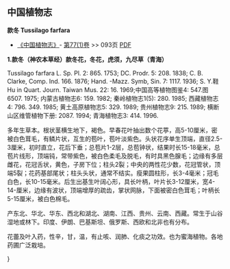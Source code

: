 
## 中国植物志

**款冬 Tussilago farfara**

* [《中国植物志》](http://www.iplant.cn/frps)- [第77(1)卷](http://www.iplant.cn/frps/vol/77(1)) >> 093页 [PDF](http://www.iplant.cn/frps/pdf/77(1)/093.PDF)

**1.款冬（神农本草经）款冬花，冬花，虎须，九尽草（青海）**

Tussilago farfara L. Sp. Pl. 2: 865. 1753; DC. Prodr. 5: 208. 1838; C. B. Clarke, Comp. Ind. 166. 1876; Hand. -Mazz. Symb, Sin. 7: 1117. 1936; S. Y.鞋Hu in Quart. Journ. Taiwan Mus. 22: 16. 1969;中国高等植物图鉴4: 547.图6507. 1975; 内蒙古植物志6: 159. 1982; 秦岭植物志1(5): 280. 1985; 西藏植物志4: 796. 349. 1985; 黄土高原植物志5: 329. 1989; 贵州植物志9: 215. 1989; 横断山区维管植物下册: 2087. 1994; 青海植物志3: 414. 1996.

多年生草本。根状茎横生地下，褐色。早春花叶抽出数个花葶，高5-10厘米，密被白色茸毛，有鳞片状，互生的苞叶，苞叶淡紫色。头状花序单生顶端，直径2.5-3厘米，初时直立，花后下垂；总苞片1-2层，总苞钟状，结果时长15-18毫米，总苞片线形，顶端钝，常带紫色，被白色柔毛及脱毛，有时具黑色腺毛；边缘有多层雌花，花冠舌状，黄色，子房下位；柱头2裂；中央的两性花少数，花冠管状，顶端5裂；花药基部尾状；柱头头状，通常不结实。瘦果圆柱形，长3-4毫米；冠毛白色，长10-15毫米。后生出基生叶阔心形，具长叶柄，叶片长3-12厘米，宽4-14-厘米，边缘有波状，顶端增厚的疏齿，掌状网脉，下面被密白色茸毛；叶柄长5-15厘米，被白色棉毛。

产东北、华北、华东、西北和湖北、湖南、江西、贵州、云南、西藏。常生于山谷湿地或林下。印度、伊朗、巴基斯坦、俄罗斯、西欧和北非也有分布。

花蕾及叶入药，性辛，甘，温，有止咳、润肺、化痰之功效。也为蜜海植物。各地药圃广泛栽培。

}